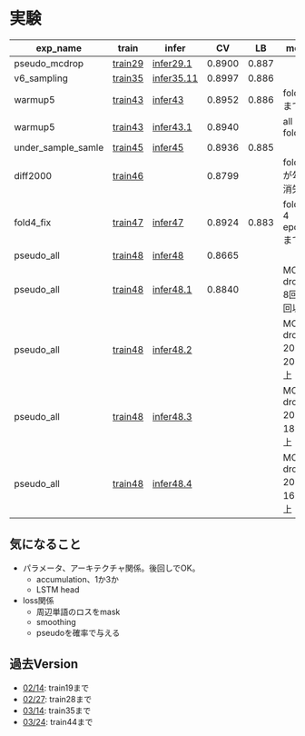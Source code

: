 # 実験


|exp_name|train|infer|CV|LB|memo|
|--|--|--|--|--|--|
|pseudo_mcdrop|[train29]|[infer29.1]|0.8900|0.887||
|v6_sampling|[train35]|[infer35.11]|0.8997|0.886||
|warmup5|[train43]|[infer43]|0.8952|0.886|fold-3まで|
|warmup5|[train43]|[infer43.1]|0.8940||all 5 fold|
|under_sample_samle|[train45]|[infer45]|0.8936|0.885||
|diff2000|[train46]||0.8799||fold-2が勾配消失|
|fold4_fix|[train47]|[infer47]|0.8924|0.883|fold-3 4 epochまで|
|pseudo_all|[train48]|[infer48]|0.8665|||
|pseudo_all|[train48]|[infer48.1]|0.8840||MC dropout 8回中8回以上|
|pseudo_all|[train48]|[infer48.2]|||MC dropout 20回中20回以上|
|pseudo_all|[train48]|[infer48.3]|||MC dropout 20回中18回以上|
|pseudo_all|[train48]|[infer48.4]|||MC dropout 20回中16回以上|

[train29]:https://github.com/trtd56/NBME-Score-Clinical-Patient-Notes/blob/e5ecba1da4c146c100cec6b0c7f69ff27ef1cee4/src/nbme_train_by_pytorch.py
[infer29.1]:https://www.kaggle.com/code/takamichitoda/nbme-infer-by-pytorch/data?scriptVersionId=90405444
[train35]:https://github.com/trtd56/NBME-Score-Clinical-Patient-Notes/blob/db94a53a6337f0ba5df97235b2097065959db48a/src/nbme_train_by_pytorch.py
[infer35.11]:https://www.kaggle.com/code/takamichitoda/nbme-infer-by-pytorch?scriptVersionId=90397794
[train43]:https://github.com/trtd56/NBME-Score-Clinical-Patient-Notes/blob/9fca0a49d0589619d2b71b17dd9a1b68b51c0ef2/src/nbme_train_by_pytorch.py
[infer43]:https://www.kaggle.com/code/takamichitoda/nbme-infer-by-pytorch?scriptVersionId=90917387
[infer43.1]:https://www.kaggle.com/code/takamichitoda/nbme-infer-by-pytorch?scriptVersionId=91272956
[train45]:https://github.com/trtd56/NBME-Score-Clinical-Patient-Notes/blob/d52f5ab90564dae8a5bbc9e0640f475a0809bdb7/src/nbme_train_by_pytorch.py
[infer45]:https://www.kaggle.com/code/takamichitoda/nbme-infer-by-pytorch?scriptVersionId=91164988
[train46]:https://github.com/trtd56/NBME-Score-Clinical-Patient-Notes/blob/b7e71e1a85ece787cb7dc94205fcbc2883a8bcc7/src/nbme_train_by_pytorch.py
[train47]:https://github.com/trtd56/NBME-Score-Clinical-Patient-Notes/blob/2c286901f63e223ea1c8375ed4be399e34ceba78/src/nbme_train_by_pytorch.py
[infer47]:https://www.kaggle.com/code/takamichitoda/nbme-infer-by-pytorch?scriptVersionId=91355562
[train48]:https://github.com/trtd56/NBME-Score-Clinical-Patient-Notes/blob/55abc1ea393f55b866b53f3891faa715df7924e2/src/nbme_train_by_pytorch_all_pseudo.py
[infer48]:https://www.kaggle.com/code/takamichitoda/nbme-infer-by-pytorch?scriptVersionId=91415154
[infer48.1]:https://www.kaggle.com/code/takamichitoda/nbme-infer-by-pytorch?scriptVersionId=91415339
[infer48.2]:https://www.kaggle.com/code/takamichitoda/nbme-infer-by-pytorch?scriptVersionId=91415339
[infer48.3]:https://www.kaggle.com/code/takamichitoda/nbme-infer-by-pytorch?scriptVersionId=91415448
[infer48.4]:https://www.kaggle.com/code/takamichitoda/nbme-infer-by-pytorch?scriptVersionId=91415603

## 気になること
- パラメータ、アーキテクチャ関係。後回しでOK。
  - accumulation、1か3か
  - LSTM head
- loss関係
  - 周辺単語のロスをmask
  - smoothing
  - pseudoを確率で与える

## 過去Version
- [02/14](https://github.com/trtd56/NBME-Score-Clinical-Patient-Notes/blob/cc0ec36cf5afa1e8278340ac774806f4b3d43591/docs/experiment.md): train19まで
- [02/27](https://github.com/trtd56/NBME-Score-Clinical-Patient-Notes/blob/6e420a8282d95a2217b18d9c562dc9ee26e22e96/docs/experiment.md): train28まで
- [03/14](https://github.com/trtd56/NBME-Score-Clinical-Patient-Notes/blob/f3921bd422de3529fd3f3f2eff463072e9c0f503/docs/experiment.md): train35まで
- [03/24](https://github.com/trtd56/NBME-Score-Clinical-Patient-Notes/blob/33928885fa240ae2d3f18ed7eaf1bb337581b52f/docs/experiment.md): train44まで
